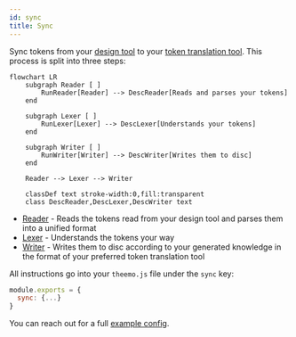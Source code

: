 ```yaml
---
id: sync
title: Sync
---
```


Sync tokens from your [design tool](https://www.designtokens.org/glossary/#design-tool) to your [token translation
tool](https://www.designtokens.org/glossary/#design-token-translation-tool).
This process is split into three steps:

```mermaid
flowchart LR
    subgraph Reader [ ]
        RunReader[Reader] --> DescReader[Reads and parses your tokens]
    end

    subgraph Lexer [ ]
        RunLexer[Lexer] --> DescLexer[Understands your tokens]
    end

    subgraph Writer [ ]
        RunWriter[Writer] --> DescWriter[Writes them to disc]
    end

    Reader --> Lexer --> Writer

    classDef text stroke-width:0,fill:transparent
    class DescReader,DescLexer,DescWriter text
```

- [Reader](./sync/reader.md) - Reads the tokens read from your design tool and parses
  them into a unified format
- [Lexer](./sync/lexer.md) - Understands the tokens your way
- [Writer](./sync/writer.md) - Writes them to disc according to your generated
  knowledge in the format of your preferred token translation tool

All instructions go into your `theemo.js` file under the `sync` key:

```js
module.exports = {
  sync: {...}
}
```

You can reach out for a full [example config](./example-config.md).
